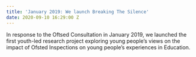 ```yaml
---
title: 'January 2019: We launch Breaking The Silence'
date: 2020-09-10 16:29:00 Z
---
```


In response to the Oftsed Consultation in January 2019, we launched the first youth-led research project exploring young people’s views on the impact of Ofsted Inspections on young people’s experiences in Education. 